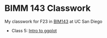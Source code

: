 # BIMM 143 Classwork
My classwork for F23 in [BIM143](https://bioboot.github.io/bimm143_F23/) at UC San Diego

- Class 5: [Intro to ggplot](https://github.com/maripuff/bimm143_github/blob/main/class05/class05.pdf) 
